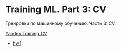 # Training ML. Part 3: CV

Тренровки по машинному обучению. Часть 3: CV.

[Yandex Training CV](https://yandex.ru/yaintern/training/ml-training)

- [hw1](https://github.com/TemaBlag/Yandex_Training/tree/main/ml_training_3/hw1)

